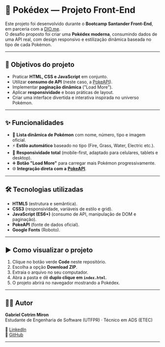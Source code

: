 # 🔴 Pokédex — Projeto Front-End

Este projeto foi desenvolvido durante o **Bootcamp Santander Front-End**, em parceria com a [DIO.me](https://www.dio.me/).  
O desafio proposto foi criar uma **Pokédex moderna**, consumindo dados de uma API real, com design responsivo e estilização dinâmica baseada no tipo de cada Pokémon.  

---

## 🚀 Objetivos do projeto
- Praticar **HTML, CSS e JavaScript** em conjunto.  
- Utilizar **consumo de API** (neste caso, a [PokeAPI](https://pokeapi.co/)).  
- Implementar **paginação dinâmica** ("Load More").  
- Aplicar **responsividade** e boas práticas de layout.  
- Criar uma interface divertida e interativa inspirada no universo Pokémon.  

---

## ✨ Funcionalidades
- 🔎 **Lista dinâmica de Pokémon** com nome, número, tipo e imagem oficial.  
- ⚡ **Estilo automático** baseado no tipo (Fire, Grass, Water, Electric etc.).  
- 📲 **Responsividade total** (mobile-first, adaptado para celulares, tablets e desktop).  
- ➕ **Botão "Load More"** para carregar mais Pokémon progressivamente.  
- 🌐 **Integração direta com a** **[PokeAPI](https://pokeapi.co/)**.  

---

## 🛠️ Tecnologias utilizadas
- **HTML5** (estrutura e semântica).  
- **CSS3** (responsividade, variáveis de estilo e grid).  
- **JavaScript (ES6+)** (consumo de API, manipulação de DOM e paginação).  
- **PokeAPI** (fonte de dados oficial).  
- **Google Fonts** (Roboto).  

---

## ▶️ Como visualizar o projeto
1. Clique no botão verde **Code** neste repositório.  
2. Escolha a opção **Download ZIP**.  
3. Extraia o arquivo no seu computador.  
4. Abra a pasta e dê **duplo clique em `index.html`**.  
5. O projeto abrirá no navegador mostrando a Pokédex.  

---

## 👨‍💻 Autor
**Gabriel Cotrim Miron**  
Estudante de Engenharia de Software (UTFPR) · Técnico em ADS (ETEC)  

🔗 [LinkedIn](https://www.linkedin.com/in/gabriel-c-miron)  
🔗 [GitHub](https://github.com/GabrielCotrimMiron)  

---
